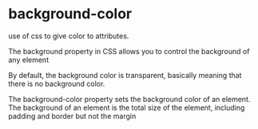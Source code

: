# background-color

use of css to give color to attributes.

The background property in CSS allows you to control the background of any element 

By default, the background color is transparent, basically meaning that there is no background color. 

The background-color property sets the background color of an element. The background of an element is the total size of the element, including padding and border but not the margin
